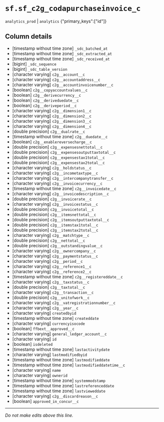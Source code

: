 # `sf.sf_c2g_codapurchaseinvoice_c`
`analytics_prod` | `analytics`
{"primary_keys":["id"]}

## Column details
* [timestamp without time zone] `_sdc_batched_at`
* [timestamp without time zone] `_sdc_extracted_at`
* [timestamp without time zone] `_sdc_received_at`
* [bigint]    `_sdc_sequence`
* [bigint]    `_sdc_table_version`
* [character varying] `c2g__account__c`
* [character varying] `c2g__accountaddress__c`
* [character varying] `c2g__accountinvoicenumber__c`
* [boolean]   `c2g__copyaccountvalues__c`
* [boolean]   `c2g__derivecurrency__c`
* [boolean]   `c2g__deriveduedate__c`
* [boolean]   `c2g__deriveperiod__c`
* [character varying] `c2g__dimension1__c`
* [character varying] `c2g__dimension2__c`
* [character varying] `c2g__dimension3__c`
* [character varying] `c2g__dimension4__c`
* [double precision] `c2g__dualrate__c`
* [timestamp without time zone] `c2g__duedate__c`
* [boolean]   `c2g__enablereversecharge__c`
* [double precision] `c2g__expensesnettotal__c`
* [double precision] `c2g__expensesoutputtaxtotal__c`
* [double precision] `c2g__expensestax1total__c`
* [double precision] `c2g__expensestax2total__c`
* [character varying] `c2g__holdstatus__c`
* [character varying] `c2g__incometaxtype__c`
* [character varying] `c2g__intercompanytransfer__c`
* [character varying] `c2g__invoicecurrency__c`
* [timestamp without time zone] `c2g__invoicedate__c`
* [character varying] `c2g__invoicedescription__c`
* [double precision] `c2g__invoicerate__c`
* [character varying] `c2g__invoicestatus__c`
* [double precision] `c2g__invoicetotal__c`
* [double precision] `c2g__itemsnettotal__c`
* [double precision] `c2g__itemsoutputtaxtotal__c`
* [double precision] `c2g__itemstax1total__c`
* [double precision] `c2g__itemstax2total__c`
* [character varying] `c2g__matchtype__c`
* [double precision] `c2g__nettotal__c`
* [double precision] `c2g__outstandingvalue__c`
* [character varying] `c2g__ownercompany__c`
* [character varying] `c2g__paymentstatus__c`
* [character varying] `c2g__period__c`
* [character varying] `c2g__reference1__c`
* [character varying] `c2g__reference2__c`
* [timestamp without time zone] `c2g__registereddate__c`
* [character varying] `c2g__taxstatus__c`
* [double precision] `c2g__taxtotal__c`
* [character varying] `c2g__transaction__c`
* [double precision] `c2g__unitofwork__c`
* [character varying] `c2g__vatregistrationnumber__c`
* [character varying] `c2g__year__c`
* [character varying] `createdbyid`
* [timestamp without time zone] `createddate`
* [character varying] `currencyisocode`
* [boolean]   `ffbext__approved__c`
* [character varying] `general_ledger_account__c`
* [character varying] `id`
* [boolean]   `isdeleted`
* [timestamp without time zone] `lastactivitydate`
* [character varying] `lastmodifiedbyid`
* [timestamp without time zone] `lastmodifieddate`
* [timestamp without time zone] `lastmodifieddatetime__c`
* [character varying] `name`
* [character varying] `ownerid`
* [timestamp without time zone] `systemmodstamp`
* [timestamp without time zone] `lastreferenceddate`
* [timestamp without time zone] `lastvieweddate`
* [character varying] `c2g__discardreason__c`
* [boolean]   `approved_in_concur__c`

-------------------------------------------------------------------------------
*Do not make edits above this line.*
